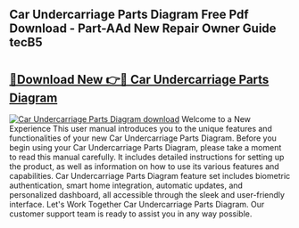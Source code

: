 ## Car Undercarriage Parts Diagram Free Pdf Download - Part-AAd New Repair Owner Guide tecB5

# <h2><a href="http://dftrmgp.blite.top/?on=Car+Undercarriage+Parts+Diagram">🔗Download New 👉🔴 Car Undercarriage Parts Diagram</a></h2>

[![Car Undercarriage Parts Diagram download](https://i.imgur.com/lujVjoI.png)](http://dftrmgp.blite.top/?on=Car+Undercarriage+Parts+Diagram)
Welcome to a New Experience This user manual introduces you to the unique features and functionalities of your new Car Undercarriage Parts Diagram. Before you begin using your Car Undercarriage Parts Diagram, please take a moment to read this manual carefully. It includes detailed instructions for setting up the product, as well as information on how to use its various features and capabilities. Car Undercarriage Parts Diagram feature set includes biometric authentication, smart home integration, automatic updates, and personalized dashboard, all accessible through the sleek and user-friendly interface. Let's Work Together Car Undercarriage Parts Diagram. Our customer support team is ready to assist you in any way possible.
